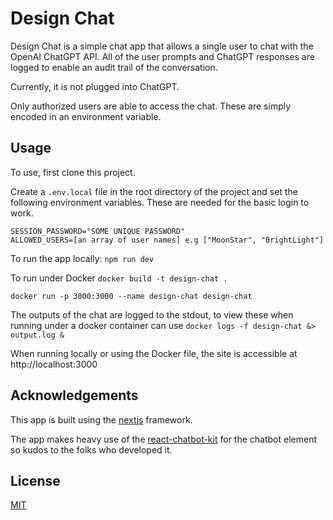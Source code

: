 # Design Chat

Design Chat is a simple chat app that allows a single user to chat with the OpenAI ChatGPT API. All of the user prompts and ChatGPT responses are logged to enable an audit trail of the conversation. 

Currently, it is not plugged into ChatGPT.

Only authorized users are able to access the chat. These are simply encoded in an environment variable.

## Usage

To use, first clone this project.

Create a `.env.local` file in the root directory of the project and set the following environment variables. These are needed for the basic login to work.
```
SESSION_PASSWORD="SOME UNIQUE PASSWORD"
ALLOWED_USERS=[an array of user names] e.g ["MoonStar", "BrightLight"]
```

To run the app locally:
`npm run dev`

To run under Docker
`docker build -t design-chat .`

`docker run -p 3000:3000 --name design-chat design-chat`

The outputs of the chat are logged to the stdout, to view these when running under a docker container can use
`docker logs -f design-chat &> output.log &`

When running locally or using the Docker file, the site is accessible at http://localhost:3000

## Acknowledgements
This app is built using the [nextjs](https://nextjs.org/) framework.

The app makes heavy use of the [react-chatbot-kit](https://fredrikoseberg.github.io/react-chatbot-kit-docs/) for the chatbot element so kudos to the folks who developed it.

## License

[MIT](https://choosealicense.com/licenses/mit/)


